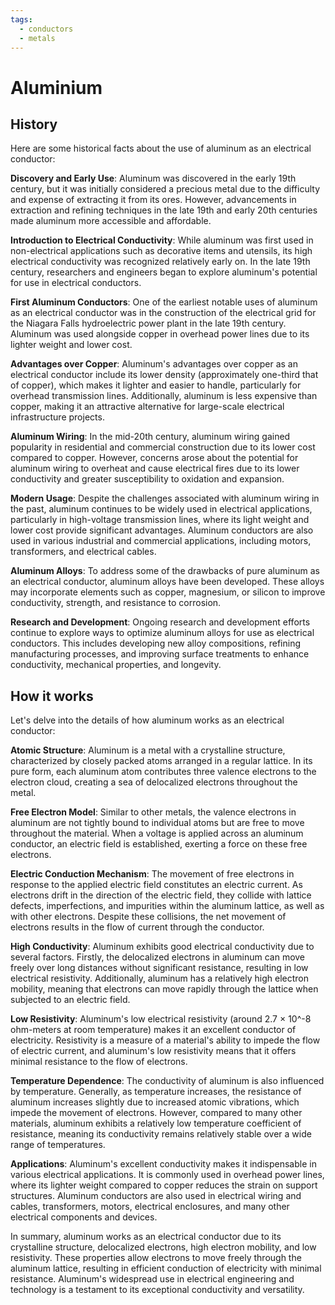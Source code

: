 ```yaml
---
tags:
  - conductors
  - metals
---
```



# Aluminium

## History

Here are some historical facts about the use of aluminum as an electrical conductor:

**Discovery and Early Use**: Aluminum was discovered in the early 19th century, but it was initially considered a precious metal due to the difficulty and expense of extracting it from its ores. However, advancements in extraction and refining techniques in the late 19th and early 20th centuries made aluminum more accessible and affordable.

**Introduction to Electrical Conductivity**: While aluminum was first used in non-electrical applications such as decorative items and utensils, its high electrical conductivity was recognized relatively early on. In the late 19th century, researchers and engineers began to explore aluminum's potential for use in electrical conductors.

**First Aluminum Conductors**: One of the earliest notable uses of aluminum as an electrical conductor was in the construction of the electrical grid for the Niagara Falls hydroelectric power plant in the late 19th century. Aluminum was used alongside copper in overhead power lines due to its lighter weight and lower cost.

**Advantages over Copper**: Aluminum's advantages over copper as an electrical conductor include its lower density (approximately one-third that of copper), which makes it lighter and easier to handle, particularly for overhead transmission lines. Additionally, aluminum is less expensive than copper, making it an attractive alternative for large-scale electrical infrastructure projects.

**Aluminum Wiring**: In the mid-20th century, aluminum wiring gained popularity in residential and commercial construction due to its lower cost compared to copper. However, concerns arose about the potential for aluminum wiring to overheat and cause electrical fires due to its lower conductivity and greater susceptibility to oxidation and expansion.

**Modern Usage**: Despite the challenges associated with aluminum wiring in the past, aluminum continues to be widely used in electrical applications, particularly in high-voltage transmission lines, where its light weight and lower cost provide significant advantages. Aluminum conductors are also used in various industrial and commercial applications, including motors, transformers, and electrical cables.

**Aluminum Alloys**: To address some of the drawbacks of pure aluminum as an electrical conductor, aluminum alloys have been developed. These alloys may incorporate elements such as copper, magnesium, or silicon to improve conductivity, strength, and resistance to corrosion.

**Research and Development**: Ongoing research and development efforts continue to explore ways to optimize aluminum alloys for use as electrical conductors. This includes developing new alloy compositions, refining manufacturing processes, and improving surface treatments to enhance conductivity, mechanical properties, and longevity.

## How it works

Let's delve into the details of how aluminum works as an electrical conductor:

**Atomic Structure**: Aluminum is a metal with a crystalline structure, characterized by closely packed atoms arranged in a regular lattice. In its pure form, each aluminum atom contributes three valence electrons to the electron cloud, creating a sea of delocalized electrons throughout the metal.

**Free Electron Model**: Similar to other metals, the valence electrons in aluminum are not tightly bound to individual atoms but are free to move throughout the material. When a voltage is applied across an aluminum conductor, an electric field is established, exerting a force on these free electrons.

**Electric Conduction Mechanism**: The movement of free electrons in response to the applied electric field constitutes an electric current. As electrons drift in the direction of the electric field, they collide with lattice defects, imperfections, and impurities within the aluminum lattice, as well as with other electrons. Despite these collisions, the net movement of electrons results in the flow of current through the conductor.

**High Conductivity**: Aluminum exhibits good electrical conductivity due to several factors. Firstly, the delocalized electrons in aluminum can move freely over long distances without significant resistance, resulting in low electrical resistivity. Additionally, aluminum has a relatively high electron mobility, meaning that electrons can move rapidly through the lattice when subjected to an electric field.

**Low Resistivity**: Aluminum's low electrical resistivity (around 2.7 × 10^-8 ohm-meters at room temperature) makes it an excellent conductor of electricity. Resistivity is a measure of a material's ability to impede the flow of electric current, and aluminum's low resistivity means that it offers minimal resistance to the flow of electrons.

**Temperature Dependence**: The conductivity of aluminum is also influenced by temperature. Generally, as temperature increases, the resistance of aluminum increases slightly due to increased atomic vibrations, which impede the movement of electrons. However, compared to many other materials, aluminum exhibits a relatively low temperature coefficient of resistance, meaning its conductivity remains relatively stable over a wide range of temperatures.

**Applications**: Aluminum's excellent conductivity makes it indispensable in various electrical applications. It is commonly used in overhead power lines, where its lighter weight compared to copper reduces the strain on support structures. Aluminum conductors are also used in electrical wiring and cables, transformers, motors, electrical enclosures, and many other electrical components and devices.

In summary, aluminum works as an electrical conductor due to its crystalline structure, delocalized electrons, high electron mobility, and low resistivity. These properties allow electrons to move freely through the aluminum lattice, resulting in efficient conduction of electricity with minimal resistance. Aluminum's widespread use in electrical engineering and technology is a testament to its exceptional conductivity and versatility.